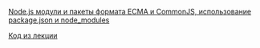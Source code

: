 [Node.js модули и пакеты формата ECMA и CommonJS, использование package.json и node_modules](https://youtu.be/31sX_3IbXs4)

[Код из лекции](https://github.com/HowProgrammingWorks/Packages)
